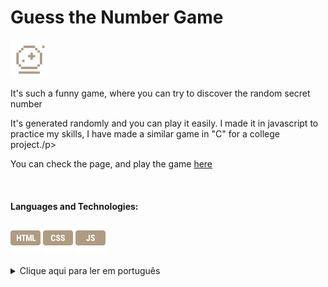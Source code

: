 <h1> Guess the Number Game</h1>
<img src="fortune-teller.png" width="60"/>
<p> It's such a funny game, where you can try to discover the random secret number</p>
<p> It's generated randomly and you can play it easily. I made it in javascript to practice my skills, I have made a similar game in "C" for a college project./p>
<p>You can check the page, and play the game <a href="https://yasminconstantino.github.io/Guess-the-number-js/">here</a></p>
<br>
  <h4> Languages and Technologies:</h4>
  <div>
    <img src="html.png" width="48"/>
    <img src="css.png" width="48"/>
    <img src="javascript.png" width="48"/>
  </div>
  <br>
  <section>
  <details>
    <summary>Clique aqui para ler em português</summary>
    <br>
    <p>Esse é um jogo divertido, no qual você precisa adivinhar um numero aleatorio secreto</p>
    <br>
    <p>É gerado aleatoriamente e você pode jogá-lo facilmente. Fiz em javascript para praticar minhas habilidades, fiz um jogo parecido em "C" para um projeto de faculdade.</p>
    <p>Você pode acessar a página e jogar facilmente <a href="https://yasminconstantino.github.io/Guess-the-number-js/">aqui</a></p>
    <h4>Linguagens e tecnologias utilizadas:</h4>
    <div>
    <img src="html.png" width="48"/>
    <img src="css.png" width="48"/>
    <img src="javascript.png" width="48"/>
    </div>
  </details>
</section>
